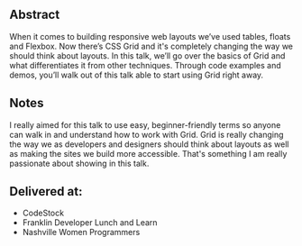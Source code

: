 ## Abstract

When it comes to building responsive web layouts we’ve used tables, floats and Flexbox. Now there’s CSS Grid and it's completely changing the way we should think about layouts. In this talk, we’ll go over the basics of Grid and what differentiates it from other techniques. Through code examples and demos, you’ll walk out of this talk able to start using Grid right away.

## Notes

I really aimed for this talk to use easy, beginner-friendly terms so anyone can walk in and understand how to work with Grid. Grid is really changing the way we as developers and designers should think about layouts as well as making the sites we build more accessible. That's something I am really passionate about showing in this talk.

## Delivered at:
- CodeStock
- Franklin Developer Lunch and Learn
- Nashville Women Programmers
